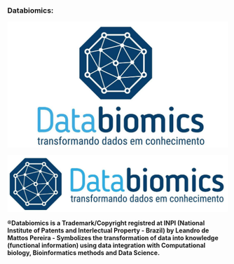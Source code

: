 
### Databiomics:
![Image](databiomics2.jpg) 




![Image](databiomics3.jpg) 

**®Databiomics is a Trademark/Copyright registred at INPI (National Institute of Patents and Interlectual Property - Brazil) by Leandro de Mattos Pereira - Symbolizes the transformation of data into knowledge (functional information) using data integration with Computational biology, Bioinformatics methods and Data Science.**
